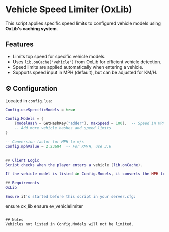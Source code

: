 # Vehicle Speed Limiter (OxLib)

This script applies specific speed limits to configured vehicle models using **OxLib's caching system**.

## Features

- Limits top speed for specific vehicle models.
- Uses `lib.onCache('vehicle')` from OxLib for efficient vehicle detection.
- Speed limits are applied automatically when entering a vehicle.
- Supports speed input in MPH (default), but can be adjusted for KM/H.


## ⚙️ Configuration

Located in `config.lua`:

```lua
Config.useSpecificModels = true

Config.Models = {
    {modelHash = GetHashKey("adder"), maxSpeed = 100},  -- Speed in MPH
    -- Add more vehicle hashes and speed limits
}

-- Conversion factor for MPH to m/s
Config.mphValue = 2.23694  -- For KM/H, use 3.6


## Client Logic
Script checks when the player enters a vehicle (lib.onCache).

If the vehicle model is listed in Config.Models, it converts the MPH to m/s and applies the limit using SetVehicleMaxSpeed.

## Requirements
OxLib

Ensure it's started before this script in your server.cfg:

```
ensure ox_lib
ensure ev_vehiclelimiter
```

## Notes
Vehicles not listed in Config.Models will not be limited.
